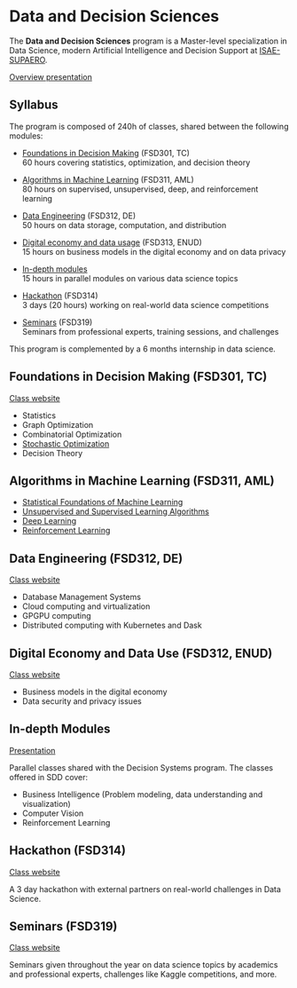 # Data and Decision Sciences

The **Data and Decision Sciences** program is a Master-level specialization in Data Science, modern Artificial Intelligence and Decision Support at [ISAE-SUPAERO](https://www.isae-supaero.fr/en).

[Overview presentation](https://raw.githubusercontent.com/SupaeroDataScience/SupaeroDataScience.github.io/master/files/overview_sdd.pdf)

## Syllabus

The program is composed of 240h of classes, shared between the following modules:

- [Foundations in Decision Making](#fsd301) (FSD301, TC)<br>
  60 hours covering statistics, optimization, and decision theory

- [Algorithms in Machine Learning](#fsd311) (FSD311, AML)<br>
  80 hours on supervised, unsupervised, deep, and reinforcement learning

- [Data Engineering](#fsd312) (FSD312, DE)<br>
  50 hours on data storage, computation, and distribution

- [Digital economy and data usage](#fsd313) (FSD313, ENUD)<br>
  15 hours on business models in the digital economy and on data privacy

- [In-depth modules](#modules)<br>
  15 hours in parallel modules on various data science topics

- [Hackathon](#fsd314) (FSD314)<br>
  3 days (20 hours) working on real-world data science competitions

- [Seminars](#fsd319) (FSD319)<br>
  Seminars from professional experts, training sessions, and challenges

This program is complemented by a 6 months internship in data science.

## <a id="fsd301"></a>Foundations in Decision Making (FSD301, TC)
[Class website](https://lms.isae.fr/course/view.php?id=1222)

- Statistics 
- Graph Optimization
- Combinatorial Optimization
- [Stochastic Optimization](https://supaerodatascience.github.io/stochastic/)
- Decision Theory

## <a id="fsd311"></a>Algorithms in Machine Learning (FSD311, AML)

- [Statistical Foundations of Machine Learning](https://supaerodatascience.github.io/stat-ml/) 
- [Unsupervised and Supervised Learning Algorithms](https://supaerodatascience.github.io/machine-learning/) 
- [Deep Learning](https://supaerodatascience.github.io/deep-learning/) 
- [Reinforcement Learning](https://supaerodatascience.github.io/reinforcement-learning/)

## <a id="fsd312"></a>Data Engineering (FSD312, DE)
[Class website](https://supaerodatascience.github.io/DE/)<br/>

- Database Management Systems
- Cloud computing and virtualization
- GPGPU computing
- Distributed computing with Kubernetes and Dask

## <a id="fsd313"></a>Digital Economy and Data Use (FSD312, ENUD)
[Class website](https://supaerodatascience.github.io/enud.html)

- Business models in the digital economy
- Data security and privacy issues

## <a id="modules"></a>In-depth Modules
[Presentation](https://raw.githubusercontent.com/SupaeroDataScience/SupaeroDataScience.github.io/master/files/indepths.pdf)

Parallel classes shared with the Decision Systems program. The classes offered in SDD cover:

- Business Intelligence (Problem modeling, data understanding and visualization)
- Computer Vision
- Reinforcement Learning

## <a id="fsd314"></a>Hackathon (FSD314)
[Class website](https://supaerodatascience.github.io/hackathon.html)

A 3 day hackathon with external partners on real-world challenges in Data Science.

## <a id="fsd319"></a>Seminars (FSD319)
[Class website](https://supaerodatascience.github.io/seminars.html)

Seminars given throughout the year on data science topics by academics and professional experts, challenges like Kaggle competitions, and more.
